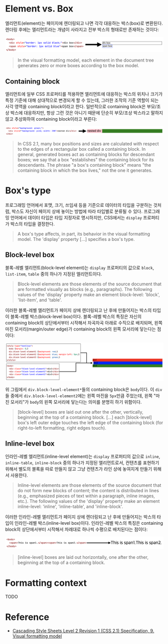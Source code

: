 # Element vs. Box

엘리먼트(element)는 페이지에 렌더링되고 나면 각각 대응하는 박스(box)로 변환된다. 렌더링 후에는 엘리먼트라는 개념이 사라지고 전부 박스의 형태로만 존재하는 것이다:

<img src="./images/element-vs-box.png"/>

> In the visual formatting model, each element in the document tree generates zero or more boxes according to the box model.

## Containing block

엘리먼트에 일부 CSS 프로퍼티를 적용하면 엘리먼트에 대응하는 박스의 위치나 크기가 특정 기준에 대해 상대적으로 변경되게 할 수 있는데, 그러한 조작의 기준 역할이 되는 사각 영역을 containing block이라고 한다. 일반적으로 containing block은 부모/조상 박스에 대응하지만, 항상 그런 것은 아니기 때문에 단순히 부모/조상 박스라고 말하지 않고 추상화하여 containing block이라고 부른다:

<img src="./images/containing-block.png"/>

> In CSS 2.1, many box positions and sizes are calculated with respect to the edges of a rectangular box called a containing block. In general, generated boxes act as containing blocks for descendant boxes; we say that a box "establishes" the containing block for its descendants. The phrase "a box's containing block" means "the containing block in which the box lives," not the one it generates.

# Box's type

프로그래밍 언어에서 포맷, 크기, 쓰임새 등을 기준으로 데이터의 타입을 구분하는 것처럼, 박스도 자신이 페이지 상에 놓이는 방법에 따라 타입별로 분류될 수 있다. 프로그래밍 언어에서 데이터 타입은 타입 지정자로 명시하지만, CSS에서는 `display` 프로퍼티가 박스의 타입을 결정한다.

> A box's type affects, in part, its behavior in the visual formatting model. The 'display' property [...] specifies a box's type.

## Block-level box

블록-레벨 엘리먼트(block-level element)는 `display` 프로퍼티의 값으로 `block`, `list-item`, `table` 중의 하나가 지정된 엘리먼트이다.

> Block-level elements are those elements of the source document that are formatted visually as blocks (e.g., paragraphs). The following values of the 'display' property make an element block-level: 'block', 'list-item', and 'table'.

이러한 블록-레벨 엘리먼트가 페이지 상에 렌더링되고 난 후에 만들어지는 박스의 타입이 블록-레벨 박스(block-level box)이다. 블록-레벨 박스의 특징은 자신의 containing block의 상단에서부터 시작해서 차곡차곡 아래로 수직으로 배치되며, 왼쪽 마진 모서리(margin/outer edge)가 containing block의 왼쪽 모서리에 닿는다는 점이다:

<img src="./images/block-level-element.png"/>

위 그림에서 `div.block-level-element*`들의 containing block은 `body`이다. 이 `div`들 중에서 `div.block-level-element2`에는 왼쪽 마진을 `5px`만큼 주었는데, 왼쪽 "마진 모서리"가 `body`의 왼쪽 모서리에 닿는다는 의미를 분명히 하기 위함이다.

> [block-level] boxes are laid out one after the other, vertically, beginning at the top of a containing block. [...] each [block-level] box's left outer edge touches the left edge of the containing block (for right-to-left formatting, right edges touch).

## Inline-level box

인라인-레벨 엘리먼트(inline-level element)는 `display` 프로퍼티의 값으로 `inline`, `inline-table`, `inline-block` 중의 하나가 지정된 엘리먼트로서, 컨텐츠를 표현하기 위해서 별도의 블록을 따로 만들지 않고 그냥 컨텐츠가 라인 상에 놓여지게 만들기 위해서 사용한다.

> Inline-level elements are those elements of the source document that do not form new blocks of content; the content is distributed in lines (e.g., emphasized pieces of text within a paragraph, inline images, etc.). The following values of the 'display' property make an element inline-level: 'inline', 'inline-table', and 'inline-block'. 

이러한 인라인-레벨 엘리먼트가 페이지 상에 렌더링되고 난 후에 만들어지는 박스의 타입이 인라인-레벨 박스(inline-level box)이다. 인라인-레벨 박스의 특징은 containing block의 상단에서부터 시작해서 차례대로 하나씩 수평으로 배치된다는 점이다:

<img src="./images/inline-level-element.png"/>

> [inline-level] boxes are laid out horizontally, one after the other, beginning at the top of a containing block.

# Formatting context

TODO

# Reference

- [Cascading Style Sheets Level 2 Revision 1 (CSS 2.1) Specification, 9. Visual formatting model](https://www.w3.org/TR/2011/REC-CSS2-20110607/visuren.html)